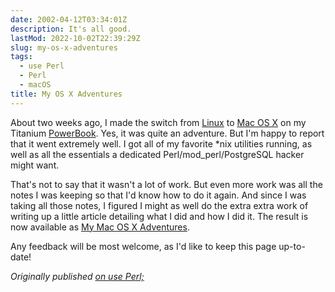 ```yaml
---
date: 2002-04-12T03:34:01Z
description: It's all good.
lastMod: 2022-10-02T22:39:29Z
slug: my-os-x-adventures
tags:
  - use Perl
  - Perl
  - macOS
title: My OS X Adventures
---
```


About two weeks ago, I made the switch from [Linux] to [Mac OS X] on my Titanium
[PowerBook]. Yes, it was quite an adventure. But I'm happy to report that it
went extremely well. I got all of my favorite *nix utilities running, as well as
all the essentials a dedicated Perl/mod_perl/PostgreSQL hacker might want.

That's not to say that it wasn't a lot of work. But even more work was all the
notes I was keeping so that I'd know how to do it again. And since I was taking
all those notes, I figured I might as well do the extra extra work of writing up
a little article detailing what I did and how I did it. The result is now
available as [My Mac OS X Adventures].

Any feedback will be most welcome, as I'd like to keep this page up-to-date!

*Originally published [on use Perl;]*

  [Linux]: http://www.yellowdoglinux.com/
  [Mac OS X]: http://www.apple.com/macosx/
  [PowerBook]: http://www.apple.com/powerbook/
  [My Mac OS X Adventures]: http://david.wheeler.net/osx.html
  [on use Perl;]: https://use-perl.github.io/user/Theory/journal/4133/
    "use.perl.org journal of Theory: “My OS X Adventures”"
